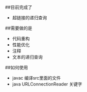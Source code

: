 ##目前完成了

- 超链接的递归查询

##需要做的是

- 代码重构
- 性能优化
- 注释
- 文本的递归查询

##如何使用

- javac 编译src里面的文件
- java URLConnectionReader 关键字
